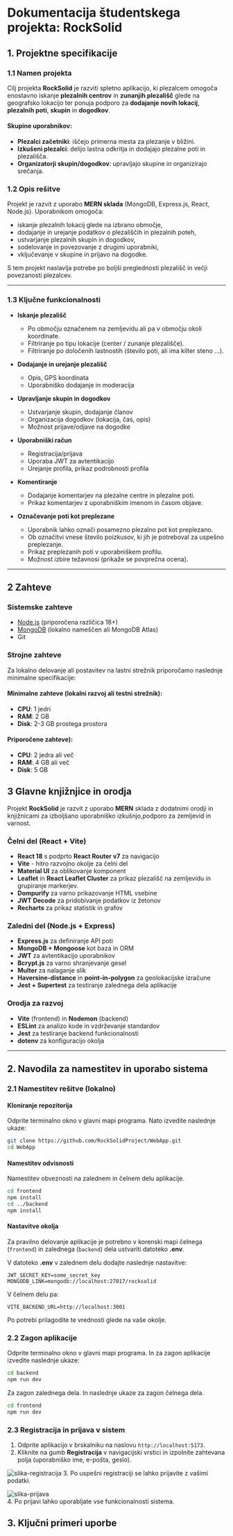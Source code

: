 # Dokumentacija študentskega projekta: RockSolid

## 1. Projektne specifikacije

### 1.1 Namen projekta

Cilj projekta **RockSolid** je razviti spletno aplikacijo, ki plezalcem omogoča enostavno iskanje **plezalnih centrov** in **zunanjih plezališč** glede na geografsko lokacijo ter ponuja podporo za **dodajanje novih lokacij**, **plezalnih poti**, **skupin** in **dogodkov**.

#### Skupine uporabnikov:
- **Plezalci začetniki**: iščejo primerna mesta za plezanje v bližini.
- **Izkušeni plezalci**: delijo lastna odkritja in dodajajo plezalne poti in plezališča.
- **Organizatorji skupin/dogodkov**: upravljajo skupine in organizirajo srečanja.

### 1.2 Opis rešitve

Projekt je razvit z uporabo **MERN sklada** (MongoDB, Express.js, React, Node.js). Uporabnikom omogoča:
- iskanje plezalnih lokacij glede na izbrano območje,
- dodajanje in urejanje podatkov o plezališčih in plezalnih poteh,
- ustvarjanje plezalnih skupin in dogodkov,
- sodelovanje in povezovanje z drugimi uporabniki,
- vključevanje v skupine in prijavo na dogodke.

S tem projekt naslavlja potrebe po boljši preglednosti plezališč in večji povezanosti plezalcev.

---

### 1.3 Ključne funkcionalnosti

- **Iskanje plezališč**
    - Po območju označenem na zemljevidu ali pa v območju okoli koordinate.
    - Filtriranje po tipu lokacije (center / zunanje plezališče).
    - Filtriranje po določenih lastnostih (število poti, ali ima kilter steno ...).

- **Dodajanje in urejanje plezališč**
    - Opis, GPS koordinata
    - Uporabniško dodajanje in moderacija

- **Upravljanje skupin in dogodkov**
    - Ustvarjanje skupin, dodajanje članov
    - Organizacija dogodkov (lokacija, čas, opis)
    - Možnost prijave/odjave na dogodke

- **Uporabniški račun**
    - Registracija/prijava
    - Uporaba JWT za avtentikacijo
    - Urejanje profila, prikaz podrobnosti profila

- **Komentiranje**
    -  Dodajanje komentarjev na plezalne centre in plezalne poti.
    -  Prikaz komentarjev z uporabniškim imenom in časom objave.

- **Označevanje poti kot preplezane**
    - Uporabnik lahko označi posamezno plezalno pot kot preplezano.
    - Ob označitvi vnese število poizkusov, ki jih je potreboval za uspešno preplezanje.
    - Prikaz preplezanih poti v uporabniškem profilu.
    - Možnost izbire težavnosi (prikaže se povprečna ocena).

---
## 2 Zahteve
### Sistemske zahteve
- [Node.js](https://nodejs.org/) (priporočena različica 18+)
- [MongoDB](https://www.mongodb.com/) (lokalno nameščen ali MongoDB Atlas)
- Git

### Strojne zahteve
Za lokalno delovanje ali postavitev na lastni strežnik priporočamo naslednje minimalne specifikacije:

#### Minimalne zahteve (lokalni razvoj ali testni strežnik):
- **CPU**: 1 jedri
- **RAM**: 2 GB
- **Disk**: 2-3 GB prostega prostora

#### Priporočene zahteve):
- **CPU**: 2 jedra ali več
- **RAM**: 4 GB ali več
- **Disk**: 5 GB

## 3 Glavne knjižnjice in orodja
Projekt **RockSolid** je razvit z uporabo **MERN** sklada z dodatnimi orodji in knjižnicami za izboljšano uporabniško izkušnjo,podporo za zemljevid in varnost.
### Čelni del (React + Vite)
- **React 18** s podprto **React Router v7** za navigacijo
- **Vite** - hitro razvojno okolje za čelni del
- **Material UI** za oblikovanje komponent
- **Leaflet** in **React Leaflet Cluster** za prikaz plezališč na zemljevidu in grupiranje markerjev.
- **Dompurify** za varno prikazovanje HTML vsebine
- **JWT Decode** za pridobivanje podatkov iz žetonov
- **Recharts** za prikaz statistik in grafov

### Zaledni del (Node.js + Express)
- **Express.js** za definiranje API poti
- **MongoDB + Mongoose** kot baza in ORM
- **JWT** za avtentikacijo uporabnikov
- **Bcrypt.js** za varno shranjevanje gesel
- **Multer** za nalaganje slik
- **Haversine-distance** in **point-in-polygon** za geolokacijske izračune
- **Jest + Supertest** za testiranje zalednega dela aplikacije 

### Orodja za razvoj
- **Vite** (frontend) in **Nodemon** (backend)
- **ESLint** za analizo kode in vzdrževanje standardov
- **Jest** za testiranje backend funkcionalnosti
- **dotenv** za konfiguracijo okolja

---

## 2. Navodila za namestitev in uporabo sistema
### 2.1 Namestitev rešitve (lokalno)
#### Kloniranje repozitorija
Odprite terminalno okno v glavni mapi programa. Nato izvedite naslednje ukaze:
```bash
git clone https://github.com/RockSolidProject/WebApp.git
cd WebApp
```
#### Namestitev odvisnosti
Namestitev obveznosti na zalednem in čelnem delu aplikacije.
```bash
cd frontend
npm install
cd ../backend
npm install
```
#### Nastavitve okolja
Za pravilno delovanje aplikacije je potrebno v korenski mapi čelnega (`frontend`) in zalednega (`backend`) dela ustvariti datoteko **.env**.

V datoteko **.env** v zalednem delu dodajte naslednje nastavitve:
```
JWT_SECRET_KEY=some_secret_key
MONGODB_LINK=mongodb://localhost:27017/rocksolid
```
V čelnem delu pa:
```
VITE_BACKEND_URL=http://localhost:3001
```
Po potrebi prilagodite te vrednosti glede na vaše okolje.

### 2.2 Zagon aplikacije
Odprite terminalno okno v glavni mapi programa. In za zagon aplikacije izvedite naslednje ukaze:
```bash
cd backend
npm run dev
```
Za zagon zalednega dela.
In naslednje ukaze za zagon čelnega dela.
```bash
cd frontend
npm run dev
```
### 2.3 Registracija in prijava v sistem
1. Odprite aplikacijo v brskalniku na naslovu `http://localhost:5173`.
2. Kliknite na gumb **Registracija** v navigacijski vrstici in izpolnite zahtevana polja (uporabniško ime, e\-pošta, geslo).

![slika-registracija](./pictures/registracija.png)
3. Po uspešni registraciji se lahko prijavite z vašimi podatki.

![slika-prijava](./pictures/prijava.png)  
4. Po prijavi lahko uporabljate vse funkcionalnosti sistema.


## 3. Ključni primeri uporbe




